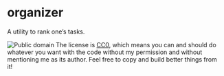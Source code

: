 # organizer

A utility to rank one’s tasks.

![Public domain](http://i.creativecommons.org/p/zero/1.0/88x31.png)
The license is [CC0](http://creativecommons.org/publicdomain/zero/1.0/), which means you can and should do whatever you want with the code without my permission and without mentioning me as its author. Feel free to copy and build better things from it!
